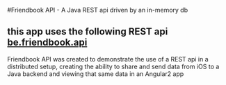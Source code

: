 #Friendbook API - A Java REST api driven by an in-memory db

## this app uses the following REST api [be.friendbook.api](https://github.com/kaspercools/be.friendbook.api)

Friendbook API was created to demonstrate the use of a REST api in a distributed setup, creating the ability to share and send data from iOS to a Java backend and viewing that same data in an Angular2 app

